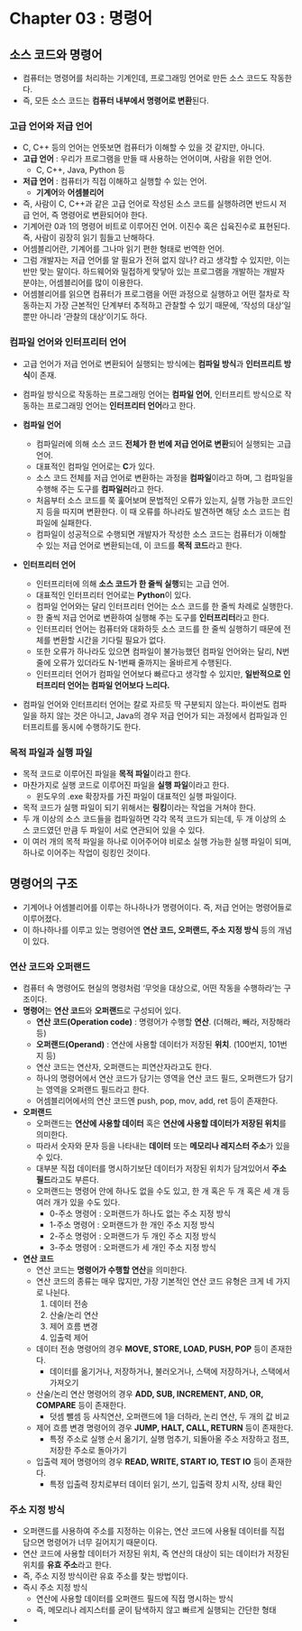 # Chapter 03 : 명령어

## 소스 코드와 명령어

- 컴퓨터는 명령어를 처리하는 기계인데, 프로그래밍 언어로 만든 소스 코드도 작동한다.
- 즉, 모든 소스 코드는 **컴퓨터 내부에서 명령어로 변환**된다.

### 고급 언어와 저급 언어

- C, C++ 등의 언어는 언뜻보면 컴퓨터가 이해할 수 있을 것 같지만, 아니다.
- **고급 언어** : 우리가 프로그램을 만들 때 사용하는 언어이며, 사람을 위한 언어.
    - C, C++, Java, Python 등
- **저급 언어** : 컴퓨터가 직접 이해하고 실행할 수 있는 언어.
    - **기계어**와 **어셈블리어**
- 즉, 사람이 C, C++과 같은 고급 언어로 작성된 소스 코드를 실행하려면 반드시 저급 언어, 즉 명령어로 변환되어야 한다.
- 기계어란 0과 1의 명령어 비트로 이루어진 언어. 이진수 혹은 십육진수로 표현된다. 즉, 사람이 굉장히 읽기 힘들고 난해하다.
- 어셈블리어란, 기계어를 그나마 읽기 편한 형태로 번역한 언어.
- 그럼 개발자는 저급 언어를 알 필요가 전혀 없지 않나? 라고 생각할 수 있지만, 이는 반만 맞는 말이다. 하드웨어와 밀접하게 맞닿아 있는 프로그램을 개발하는 개발자 분야는, 어셈블리어를 많이 이용한다.
- 어셈블리어를 읽으면 컴퓨터가 프로그램을 어떤 과정으로 실행하고 어떤 절차로 작동하는지 가장 근본적인 단계부터 추적하고 관찰할 수 있기 때문에, ‘작성의 대상’일 뿐만 아니라 ‘관찰의 대상’이기도 하다.

### 컴파일 언어와 인터프리터 언어

- 고급 언어가 저급 언어로 변환되어 실행되는 방식에는 **컴파일 방식**과 **인터프리트 방식**이 존재.
- 컴파일 방식으로 작동하는 프로그래밍 언어는 **컴파일 언어**, 인터프리트 방식으로 작동하는 프로그래밍 언어는 **인터프리터 언어**라고 한다.

- **컴파일 언어**
    - 컴파일러에 의해 소스 코드 **전체가 한 번에 저급 언어로 변환**되어 실행되는 고급 언어.
    - 대표적인 컴파일 언어로는 **C**가 있다.
    - 소스 코드 전체를 저급 언어로 변환하는 과정을 **컴파일**이라고 하며, 그 컴파일을 수행해 주는 도구를 **컴파일러**라고 한다.
    - 처음부터 소스 코드를 쭉 훑어보며 문법적인 오류가 있는지, 실행 가능한 코드인지 등을 따지며 변환한다. 이 때 오류를 하나라도 발견하면 해당 소스 코드는 컴파일에 실패한다.
    - 컴파일이 성공적으로 수행되면 개발자가 작성한 소스 코드는 컴퓨터가 이해할 수 있는 저급 언어로 변환되는데, 이 코드를 **목적 코드**라고 한다.
- **인터프리터 언어**
    - 인터프리터에 의해 **소스 코드가 한 줄씩 실행**되는 고급 언어.
    - 대표적인 인터프리터 언어로는 **Python**이 있다.
    - 컴파일 언어와는 달리 인터프리터 언어는 소스 코드를 한 줄씩 차례로 실행한다.
    - 한 줄씩 저급 언어로 변환하여 실행해 주는 도구를 **인터프리터**라고 한다.
    - 인터프리터 언어는 컴퓨터와 대화하듯 소스 코드를 한 줄씩 실행하기 때문에 전체를 변환할 시간을 기다릴 필요가 없다.
    - 또한 오류가 하나라도 있으면 컴파일이 불가능했던 컴파일 언어와는 달리, N번 줄에 오류가 있더라도 N-1번째 줄까지는 올바르게 수행된다.
    - 인터프리터 언어가 컴파일 언어보다 빠르다고 생각할 수 있지만, **일반적으로 인터프리터 언어는 컴파일 언어보다 느리다.**

- 컴파일 언어와 인터프리터 언어는 칼로 자르듯 딱 구분되지 않는다. 파이썬도 컴파일을 하지 않는 것은 아니고, Java의 경우 저급 언어가 되는 과정에서 컴파일과 인터프리트를 동시에 수행하기도 한다.

### 목적 파일과 실행 파일

- 목적 코드로 이루어진 파일을 **목적 파일**이라고 한다.
- 마찬가지로 실행 코드로 이루어진 파일을 **실행 파일**이라고 한다.
    - 윈도우의 .exe 확장자를 가진 파일이 대표적인 실행 파일이다.
- 목적 코드가 실행 파일이 되기 위해서는 **링킹**이라는 작업을 거쳐야 한다.
- 두 개 이상의 소스 코드들을 컴파일하면 각각 목적 코드가 되는데, 두 개 이상의 소스 코드였던 만큼 두 파일이 서로 연관되어 있을 수 있다.
- 이 여러 개의 목적 파일을 하나로 이어주어야 비로소 실행 가능한 실행 파일이 되며, 하나로 이어주는 작업이 링킹인 것이다.

## 명령어의 구조

- 기계어나 어셈블리어를 이루는 하나하나가 명령어이다. 즉, 저급 언어는 명령어들로 이루어졌다.
- 이 하나하나를 이루고 있는 명령어엔 **연산 코드, 오퍼랜드, 주소 지정 방식** 등의 개념이 있다.

### 연산 코드와 오퍼랜드

- 컴퓨터 속 명령어도 현실의 명령처럼 ‘무엇을 대상으로, 어떤 작동을 수행하라’는 구조이다.
- **명령어**는 **연산 코드**와 **오퍼랜드**로 구성되어 있다.
    - **연산 코드(Operation code)** : 명령어가 수행할 **연산**. (더해라, 빼라, 저장해라 등)
    - **오퍼랜드(Operand)** : 연산에 사용할 데이터가 저장된 **위치**. (100번지, 101번지 등)
    - 연산 코드는 연산자, 오퍼랜드는 피연산자라고도 한다.
    - 하나의 명령어에서 연산 코드가 담기는 영역을 연산 코드 필드, 오퍼랜드가 담기는 영역을 오퍼랜드 필드라고 한다.
    - 어셈블리어에서의 연산 코드엔 push, pop, mov, add, ret 등이 존재한다.
- **오퍼랜드**
    - 오퍼랜드는 **연산에 사용할 데이터** 혹은 **연산에 사용할 데이터가 저장된 위치**를 의미한다.
    - 따라서 숫자와 문자 등을 나타내는 **데이터** 또는 **메모리나 레지스터 주소**가 있을 수 있다.
    - 대부분 직접 데이터를 명시하기보단 데이터가 저장된 위치가 담겨있어서 **주소 필드**라고도 부른다.
    - 오퍼랜드는 명령어 안에 하나도 없을 수도 있고, 한 개 혹은 두 개 혹은 세 개 등 여러 개가 있을 수도 있다.
        - 0-주소 명령어 : 오퍼랜드가 하나도 없는 주소 지정 방식
        - 1-주소 명령어 : 오퍼랜드가 한 개인 주소 지정 방식
        - 2-주소 명렁어 : 오퍼랜드가 두 개인 주소 지정 방식
        - 3-주소 명령어 : 오퍼랜드가 세 개인 주소 지정 방식
- **연산 코드**
    - 연산 코드는 **명령어가 수행할 연산**을 의미한다.
    - 연산 코드의 종류는 매우 많지만, 가장 기본적인 연산 코드 유형은 크게 네 가지로 나뉜다.
        1. 데이터 전송
        2. 산술/논리 연산
        3. 제어 흐름 변경
        4. 입출력 제어
    - 데이터 전송 명령어의 경우 **MOVE, STORE, LOAD, PUSH, POP** 등이 존재한다.
        - 데이터를 옮기거나, 저장하거나, 불러오거나, 스택에 저장하거나, 스택에서 가져오기
    - 산술/논리 연산 명령어의 경우 **ADD, SUB, INCREMENT, AND, OR, COMPARE** 등이 존재한다.
        - 덧셈 뺄셈 등 사칙연산, 오퍼랜드에 1을 더하라, 논리 연산, 두 개의 값 비교
    - 제어 흐름 변경 명령어의 경우 **JUMP, HALT, CALL, RETURN** 등이 존재한다.
        - 특정 주소로 실행 순서 옮기기, 실행 멈추기, 되돌아올 주소 저장하고 점프, 저장한 주소로 돌아가기
    - 입출력 제어 명령어의 경우 **READ, WRITE, START IO, TEST IO** 등이 존재한다.
        - 특정 입출력 장치로부터 데이터 읽기, 쓰기, 입출력 장치 시작, 상태 확인

### 주소 지정 방식
- 오퍼랜드를 사용하여 주소를 지정하는 이유는, 연산 코드에 사용될 데이터를 직접 담으면 명령어가 너무 길어지기 때문이다.
- 연산 코드에 사용할 데이터가 저장된 위치, 즉 연산의 대상이 되는 데이터가 저장된 위치를 **유효 주소**라고 한다.
- 즉, 주소 지정 방식이란 유효 주소를 찾는 방법이다.
- 즉시 주소 지정 방식
  - 연산에 사용할 데이터를 오퍼랜드 필드에 직접 명시하는 방식
  - 즉, 메모리나 레지스터를 굳이 탐색하지 않고 빠르게 실행되는 간단한 형태
- 